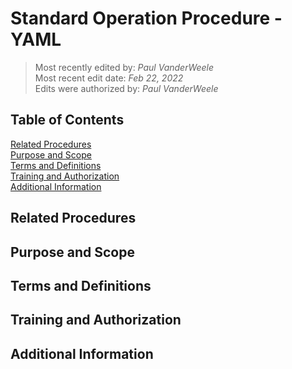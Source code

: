 # Standard Operation Procedure - YAML

>Most recently edited by: *Paul VanderWeele*  
>Most recent edit date: *Feb 22, 2022*  
>Edits were authorized by: *Paul VanderWeele*

## Table of Contents

[Related Procedures](#related-procedures)  
[Purpose and Scope](#purpose-and-scope)  
[Terms and Definitions](#terms-and-definitions)  
[Training and Authorization](#training-and-authorization)  
[Additional Information](#additional-information)  

## Related Procedures

## Purpose and Scope

## Terms and Definitions

## Training and Authorization

## Additional Information
